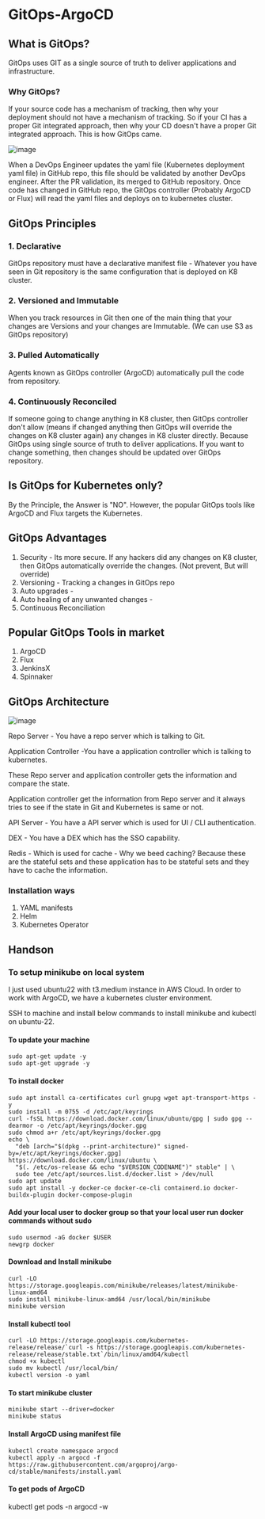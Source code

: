 # GitOps-ArgoCD

## What is GitOps?
GitOps uses GIT as a single source of truth to deliver applications and infrastructure.

### Why GitOps?
If your source code has a mechanism of tracking, then why your deployment should not have a mechanism of tracking. So if your CI has a proper Git integrated approach, then why your CD doesn't have a proper Git integrated approach. This is how GitOps came.

![image](https://github.com/kohlidevops/GitOps-ArgoCD/assets/100069489/1a864f7d-bacd-4dd8-aef8-2308b8e2223a)

When a DevOps Engineer updates the yaml file (Kubernetes deployment yaml file) in GitHub repo, this file should be validated by another DevOps engineer. After the PR validation, its merged to GitHub repository. Once code has changed in GitHub repo, the GitOps controller (Probably ArgoCD or Flux) will read the yaml files and deploys on to kubernetes cluster.

## GitOps Principles

### 1. Declarative
GitOps repository must have a declarative manifest file - Whatever you have seen in Git repository is the same configuration that is deployed on K8 cluster.

### 2. Versioned and Immutable
When you track resources in Git then one of the main thing that your changes are Versions and your changes are Immutable. (We can use S3 as GitOps repository)

### 3. Pulled Automatically
Agents known as GitOps controller (ArgoCD) automatically pull the code from repository.

### 4. Continuously Reconciled
If someone going to change anything in K8 cluster, then GitOps controller don't allow (means if changed anything then GitOps will override the changes on K8 cluster again) any changes in K8 cluster directly. Because GitOps using single source of truth to deliver applications. If you want to change something, then changes should be updated over GitOps repository.

## Is GitOps for Kubernetes only?

By the Principle, the Answer is "NO".
However, the popular GitOps tools like ArgoCD and Flux targets the Kubernetes.

## GitOps Advantages

1. Security - Its more secure. If any hackers did any changes on K8 cluster, then GitOps automatically override the changes. (Not prevent, But will override)
2. Versioning - Tracking a changes in GitOps repo
3. Auto upgrades -
4. Auto healing of any unwanted changes -
5. Continuous Reconciliation

## Popular GitOps Tools in market

1. ArgoCD
2. Flux
3. JenkinsX
4. Spinnaker

## GitOps Architecture

![image](https://github.com/kohlidevops/GitOps-ArgoCD/assets/100069489/b2b9bf72-8ac3-4fcb-a4e8-959f7b8d7fe9)

Repo Server - You have a repo server which is talking to Git.

Application Controller -You have a application controller which is talking to kubernetes.

These Repo server and application controller gets the information and compare the state.

Application controller get the information from Repo server and it always tries to see if the state in Git and Kubernetes is same or not.

API Server - You have a API server which is used for UI / CLI authentication.

DEX - You have a DEX which has the SSO capability.

Redis - Which is used for cache - Why we beed caching? Because these are the stateful sets and these application has to be stateful sets and they have to cache the information.

### Installation ways

1. YAML manifests
2. Helm
3. Kubernetes Operator

## Handson

### To setup minikube on local system

I just used ubuntu22 with t3.medium instance in AWS Cloud. In order to work with ArgoCD, we have a kubernetes cluster environment.

SSH to machine and install below commands to install minikube and kubectl on ubuntu-22.

#### To update your machine

    sudo apt-get update -y
    sudo apt-get upgrade -y

#### To install docker

    sudo apt install ca-certificates curl gnupg wget apt-transport-https -y
    sudo install -m 0755 -d /etc/apt/keyrings
    curl -fsSL https://download.docker.com/linux/ubuntu/gpg | sudo gpg --dearmor -o /etc/apt/keyrings/docker.gpg
    sudo chmod a+r /etc/apt/keyrings/docker.gpg
    echo \
      "deb [arch="$(dpkg --print-architecture)" signed-by=/etc/apt/keyrings/docker.gpg] https://download.docker.com/linux/ubuntu \
      "$(. /etc/os-release && echo "$VERSION_CODENAME")" stable" | \
      sudo tee /etc/apt/sources.list.d/docker.list > /dev/null
    sudo apt update
    sudo apt install -y docker-ce docker-ce-cli containerd.io docker-buildx-plugin docker-compose-plugin

#### Add your local user to docker group so that your local user run docker commands without sudo

    sudo usermod -aG docker $USER
    newgrp docker

#### Download and Install minikube

    curl -LO https://storage.googleapis.com/minikube/releases/latest/minikube-linux-amd64
    sudo install minikube-linux-amd64 /usr/local/bin/minikube
    minikube version

#### Install kubectl tool

    curl -LO https://storage.googleapis.com/kubernetes-release/release/`curl -s https://storage.googleapis.com/kubernetes-release/release/stable.txt`/bin/linux/amd64/kubectl
    chmod +x kubectl
    sudo mv kubectl /usr/local/bin/
    kubectl version -o yaml

#### To start minikube cluster

    minikube start --driver=docker
    minikube status

#### Install ArgoCD using manifest file

    kubectl create namespace argocd
    kubectl apply -n argocd -f https://raw.githubusercontent.com/argoproj/argo-cd/stable/manifests/install.yaml

#### To get pods of ArgoCD

kubectl get pods -n argocd -w
